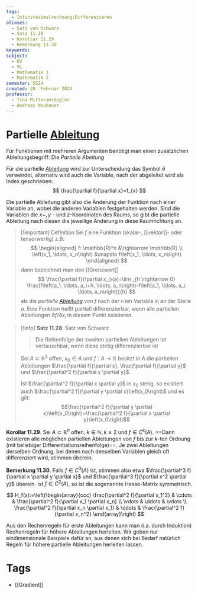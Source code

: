```yaml
---
tags:
  - Infinitesimalrechnung/Differenzieren
aliases:
  - Satz von Schwarz
  - Satz 11.28
  - Korollar 11.29
  - Bemerkung 11.30
keywords: 
subject:
  - KV
  - VL
  - Mathematik 1
  - Mathematik 2
semester: SS24
created: 28. Februar 2024
professor:
  - Tina Mitteramskogler
  - Andreas Neubauer
---
```

 

# Partielle [Ableitung](Differenzialrechnung.md)

Für Funktionen mit mehreren Argumenten benötigt man einen zusätzlichen Ableitungsbegriff: Die *Partielle Abeitung*

Für die partielle [Ableitung](Differenzialrechnung.md) wird zur Unterscheidung das Symbol $\partial$ verwendet, alternativ wird auch die Variable, nach der abgeleitet wird als Index geschrieben:
$$
\frac{\partial f}{\partial x}=f_{x}
$$

Die partielle Ableitung gibt also die Änderung der Funktion nach einer Variable an, wobei die anderen Variablen festgehalten werden. Sind die Variablen die $x-, y$ - und $z$-Koordinaten des Raums, so gibt die partielle Ableitung nach diesen die jeweilige Änderung in diese Raumrichtung an.

> [!important] Definition
Sei $f$ eine Funktion (skalar-, [[vektor]]- oder tensorwertig) z.B.
> $$
\begin{aligned}
f: \mathbb{R}^n &\rightarrow \mathbb{R} \\
\left(x_1, \ldots, x_n\right) &\mapsto f\left(x_1, \ldots, x_n\right)
\end{aligned}
> $$
> dann bezeichnet man den [[Grenzwert]]
> $$
\frac{\partial f}{\partial x_i}(a)=\lim _{h \rightarrow 0} \frac{f\left(a_1, \ldots, a_i+h, \ldots, a_n\right)-f\left(a_1, \ldots, a_i, \ldots, a_n\right)}{h}
> $$
> als die *partielle [Ableitung](Differenzialrechnung.md)* von $f$ nach der $i$-ten Variable $x_i$ an der Stelle $a$.
> Eine Funktion heißt partiell differenzierbar, wenn alle partiellen Ableitungen $\partial f / \partial x_i$ in diesem Punkt existieren.

> [!info] **Satz 11.28**: Satz von Schwarz
> 
> > Die Reihenfolge der zweiten partiellen Ableitungen ist vertauschbar, wenn diese stetig differenzierbar ist
> 
> Sei $A \subset \mathbb{R}^2$ offen, $x_0 \in A$ und $f: A \rightarrow \mathbb{R}$ besitzt in $A$ die partiellen Ableitungen $\frac{\partial f}{\partial x}, \frac{\partial f}{\partial y}$ und $\frac{\partial^2 f}{\partial x \partial y}$. 
> 
> Ist $\frac{\partial^2 f}{\partial x \partial y}$ in $x_0$ stetig, so existiert auch $\frac{\partial^2 f}{\partial y \partial x}\left(x_0\right)$ und es gilt:
> $$\frac{\partial^2 f}{\partial y \partial x}\left(x_0\right)=\frac{\partial^2 f}{\partial x \partial y}\left(x_0\right)$$

**Korollar 11.29**. Sei $A \subset \mathbb{R}^n$ offen, $k \in \mathbb{N}, k \geq 2$ und $f \in C^k(A)$. ==Dann existieren alle möglichen partiellen Ableitungen von $f$ bis zur $k$-ten Ordnung (mit beliebiger Differentiationsreihenfolge)==. Je zwei Ableitungen derselben Ordnung, bei denen nach denselben Variablen gleich oft differenziert wird, stimmen überein.

**Bemerkung 11.30**. Falls $f \in C^3(A)$ ist, stimmen also etwa $\frac{\partial^3 f}{\partial x \partial y \partial x}$ und $\frac{\partial^3 f}{\partial x^2 \partial y}$ überein. Ist $f \in C^2(A)$, so ist die sogenannte Hesse-Matrix symmetrisch.

$$
H_f(x):=\left(\begin{array}{ccc}
\frac{\partial^2 f}{\partial x_1^2} & \cdots & \frac{\partial^2 f}{\partial x_1 \partial x_n} \\
\vdots & \ddots & \vdots \\
\frac{\partial^2 f}{\partial x_n \partial x_1} & \cdots & \frac{\partial^2 f}{\partial x_n^2}
\end{array}\right)
$$



Aus den Rechenregeln für erste Ableitungen kann man (i.a. durch Induktion) Rechenregeln für höhere Ableitungen herleiten. Wir geben nur eindimensionale Beispiele dafür an, aus denen sich bei Bedarf natürlich Regeln für höhere partielle Ableitungen herleiten lassen.

# Tags

- [[Gradient]]